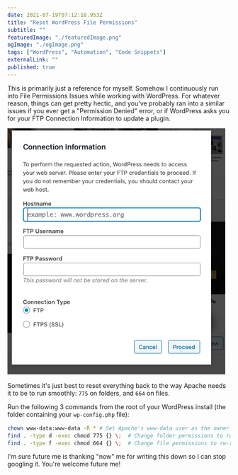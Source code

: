 ```yaml
---
date: 2021-07-19T07:12:18.953Z
title: "Reset WordPress File Permissions" 
subtitle: ""
featuredImage: "./featuredImage.png"
ogImage: "./ogImage.png"
tags: ["WordPress", "Automation", "Code Snippets"]
externalLink: ""
published: true
---
```

This is primarily just a reference for myself. Somehow I continuously run into File Permissions Issues while working with WordPress. For whatever reason, things can get pretty hectic, and you've probably ran into a similar issues if you ever get a "Permission Denied" error, or if WordPress asks you for your FTP Connection Information to update a plugin. 

![WordPress asking for Connection Information](./connection.png)

Sometimes it's just best to reset everything back to the way Apache needs it to be to run smoothly: `775` on folders, and `664` on files.

Run the following 3 commands from the root of your WordPress install (the folder containing your `wp-config.php` file): 

```bash
chown www-data:www-data -R * # Set Apache's www-data user as the owner
find . -type d -exec chmod 775 {} \;  # Change folder permissions to rwxrwxr-x
find . -type f -exec chmod 664 {} \;  # Change file permissions to rw-rw--r--
```

I'm sure future me is thanking "now" me for writing this down so I can stop googling it. You're welcome future me!